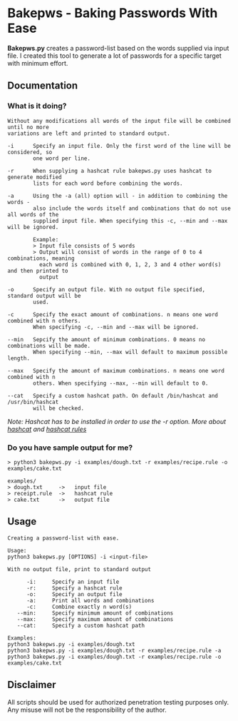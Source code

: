 # Bakepws - Baking Passwords With Ease
**Bakepws.py** creates a password-list based on the words supplied via input file.
I created this tool to generate a lot of passwords for a specific target with minimum
effort.
## Documentation
### What is it doing?
```
Without any modifications all words of the input file will be combined until no more
variations are left and printed to standard output.

-i      Specify an input file. Only the first word of the line will be considered, so
        one word per line.

-r      When supplying a hashcat rule bakepws.py uses hashcat to generate modified
        lists for each word before combining the words.

-a      Using the -a (all) option will - in addition to combining the words - 
        also include the words itself and combinations that do not use all words of the 
        supplied input file. When specifying this -c, --min and --max will be ignored.
        
        Example:
        > Input file consists of 5 words
        > Output will consist of words in the range of 0 to 4 combinations, meaning
          each word is combined with 0, 1, 2, 3 and 4 other word(s) and then printed to
          output

-o      Specify an output file. With no output file specified, standard output will be
        used.
       
-c      Specify the exact amount of combinations. n means one word combined with n others.
        When specifying -c, --min and --max will be ignored.
        
--min   Sepcify the amount of minimum combinations. 0 means no combinations will be made.
        When specifying --min, --max will default to maximum possible length.

--max   Specify the amount of maximum combinations. n means one word combined with n 
        others. When specifying --max, --min will default to 0.

--cat   Specify a custom hashcat path. On default /bin/hashcat and /usr/bin/hashcat
        will be checked.
```
_Note: Hashcat has to be installed in order to use the -r option. More about [hashcat](https://github.com/hashcat) and [hashcat rules](https://hashcat.net/wiki/doku.php?id=rule_based_attack)_

### Do you have sample output for me?
```
> python3 bakepws.py -i examples/dough.txt -r examples/recipe.rule -o examples/cake.txt

examples/
> dough.txt     ->   input file
> receipt.rule  ->   hashcat rule
> cake.txt      ->   output file
```

## Usage
```
Creating a password-list with ease. 

Usage:
python3 bakepws.py [OPTIONS] -i <input-file>

With no output file, print to standard output

      -i:     Specify an input file
      -r:     Specify a hashcat rule
      -o:     Specify an output file
      -a:     Print all words and combinations
      -c:     Combine exactly n word(s)
   --min:     Specify minimum amount of combinations
   --max:     Specify maximum amount of combinations
   --cat:     Specify a custom hashcat path

Examples:
python3 bakepws.py -i examples/dough.txt
python3 bakepws.py -i examples/dough.txt -r examples/recipe.rule -a
python3 bakepws.py -i examples/dough.txt -r examples/recipe.rule -o examples/cake.txt
```
## Disclaimer
All scripts should be used for authorized penetration testing purposes only. Any misuse will not be the responsibility of the author.
